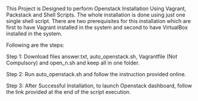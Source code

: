 This Project is Designed to perform Openstack Installation Using Vagrant, Packstack and Shell Scripts. The whole installation is done using just one single shell script. There are two prerequisites for this installation which are first to have Vagrant installed in the system and second to have VirtualBox installed in the system.

Following are the steps:

Step 1: Download files answer.txt, auto_openstack.sh, Vagrantfile (Not Compulsory) and open_n.sh and keep all in one folder.

Step 2: Run auto_openstack.sh and follow the instruction provided online.

Step 3: After Successful Installation, to launch Openstack dashboard, follow the link provided at the end of the script execution.
